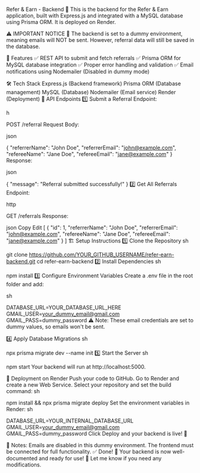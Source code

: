 Refer & Earn - Backend 🚀
This is the backend for the Refer & Earn application, built with Express.js and integrated with a MySQL database using Prisma ORM. It is deployed on Render.

⚠️ IMPORTANT NOTICE
📢 The backend is set to a dummy environment, meaning emails will NOT be sent. However, referral data will still be saved in the database.

📌 Features
✅ REST API to submit and fetch referrals
✅ Prisma ORM for MySQL database integration
✅ Proper error handling and validation
✅ Email notifications using Nodemailer (Disabled in dummy mode)

🛠️ Tech Stack
Express.js (Backend framework)
Prisma ORM (Database management)
MySQL (Database)
Nodemailer (Email service)
Render (Deployment)
🚀 API Endpoints
1️⃣ Submit a Referral
Endpoint:

h

POST /referral
Request Body:

json

{
  "referrerName": "John Doe",
  "referrerEmail": "john@example.com",
  "refereeName": "Jane Doe",
  "refereeEmail": "jane@example.com"
}
Response:

json

{
  "message": "Referral submitted successfully!"
}
2️⃣ Get All Referrals
Endpoint:

http

GET /referrals
Response:

json
Copy
Edit
[
  {
    "id": 1,
    "referrerName": "John Doe",
    "referrerEmail": "john@example.com",
    "refereeName": "Jane Doe",
    "refereeEmail": "jane@example.com"
  }
]
🏗️ Setup Instructions
1️⃣ Clone the Repository
sh

git clone https://github.com/YOUR_GITHUB_USERNAME/refer-earn-backend.git
cd refer-earn-backend
2️⃣ Install Dependencies
sh

npm install
3️⃣ Configure Environment Variables
Create a .env file in the root folder and add:

sh

DATABASE_URL=YOUR_DATABASE_URL_HERE
GMAIL_USER=your_dummy_email@gmail.com
GMAIL_PASS=dummy_password
⚠️ Note: These email credentials are set to dummy values, so emails won't be sent.

4️⃣ Apply Database Migrations
sh

npx prisma migrate dev --name init
5️⃣ Start the Server
sh

npm start
Your backend will run at http://localhost:5000.

🚀 Deployment on Render
Push your code to GitHub.
Go to Render and create a new Web Service.
Select your repository and set the build command:
sh

npm install && npx prisma migrate deploy
Set the environment variables in Render:
sh

DATABASE_URL=YOUR_INTERNAL_DATABASE_URL
GMAIL_USER=your_dummy_email@gmail.com
GMAIL_PASS=dummy_password
Click Deploy and your backend is live! 🎉



🎯 Notes:
Emails are disabled in this dummy environment.
The frontend must be connected for full functionality.
✅ Done! 🚀 Your backend is now well-documented and ready for use! 🎉 Let me know if you need any modifications.
